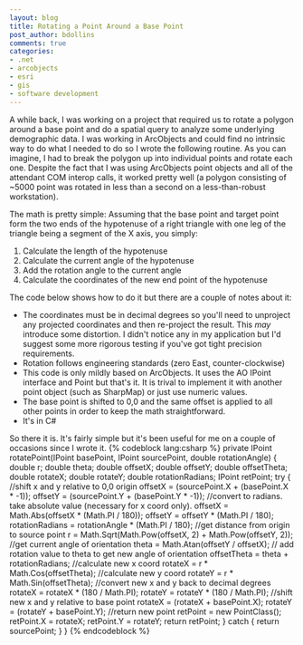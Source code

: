 ```yaml
---
layout: blog
title: Rotating a Point Around a Base Point
post_author: bdollins
comments: true
categories:
- .net
- arcobjects
- esri
- gis
- software development
---
```


A while back, I was working on a project that required us to rotate a polygon around a base point and do a spatial query to analyze some underlying demographic data. I was working in ArcObjects and could find no intrinsic way to do what I needed to do so I wrote the following routine. As you can imagine, I had to break the polygon up into individual points and rotate each one. Despite the fact that I was using ArcObjects point objects and all of the attendant COM interop calls, it worked pretty well (a polygon consisting of ~5000 point was rotated in less than a second on a less-than-robust workstation).

The math is pretty simple: Assuming that the base point and target point form the two ends of the hypotenuse of a right triangle with one leg of the triangle being a segment of the X axis, you simply:
<ol>
	<li>Calculate the length of the hypotenuse</li>
	<li>Calculate the current angle of the hypotenuse</li>
	<li>Add the rotation angle to the current angle</li>
	<li>Calculate the coordinates of the new end point of the hypotenuse</li>
</ol>
The code below shows how to do it but there are a couple of notes about it:
<ul>
	<li>The coordinates must be in decimal degrees so you'll need to unproject any projected coordinates and then re-project the result. This <em>may</em> introduce some distortion. I didn't notice any in my application but I'd suggest some more rigorous testing if you've got tight precision requirements.</li>
	<li>Rotation follows engineering standards (zero East, counter-clockwise)</li>
	<li>This code is only mildly based on ArcObjects. It uses the AO IPoint interface and Point but that's it. It is trival to implement it with another point object (such as SharpMap) or just use numeric values.</li>
	<li>The base point is shifted to 0,0 and the same offset is applied to all other points in order to keep the math straightforward.</li>
	<li>It's in C#</li>
</ul>
So there it is. It's fairly simple but it's been useful for me on a couple of occasions since I wrote it.
{% codeblock lang:csharp %}
 private IPoint rotatePoint(IPoint basePoint, IPoint sourcePoint, double rotationAngle) 
 { 
     double r; 
     double theta; 
     double offsetX; 
     double offsetY; 
     double offsetTheta; 
     double rotateX; 
     double rotateY; 
     double rotationRadians; 
     IPoint retPoint; 
     try 
     { 
         //shift x and y relative to 0,0 origin 
         offsetX = (sourcePoint.X + (basePoint.X * -1)); 
         offsetY = (sourcePoint.Y + (basePoint.Y * -1)); 
         //convert to radians. take absolute value (necessary for x coord only). 
         offsetX = Math.Abs(offsetX * (Math.PI / 180)); 
         offsetY = offsetY * (Math.PI / 180); 
         rotationRadians = rotationAngle * (Math.PI / 180); 
         //get distance from origin to source point 
         r = Math.Sqrt(Math.Pow(offsetX, 2) + Math.Pow(offsetY, 2)); 
         //get current angle of orientation 
         theta = Math.Atan(offsetY / offsetX); 
         // add rotation value to theta to get new angle of orientation 
         offsetTheta = theta + rotationRadians; 
         //calculate new x coord 
         rotateX = r * Math.Cos(offsetTheta); 
         //calculate new y coord 
         rotateY = r * Math.Sin(offsetTheta); 
         //convert new x and y back to decimal degrees 
         rotateX = rotateX * (180 / Math.PI); 
         rotateY = rotateY * (180 / Math.PI); 
         //shift new x and y relative to base point 
         rotateX = (rotateX + basePoint.X); 
         rotateY = (rotateY + basePoint.Y); 
         //return new point 
         retPoint = new PointClass(); 
         retPoint.X = rotateX; 
         retPoint.Y = rotateY; 
         return retPoint; 
     } 
     catch 
     { 
         return sourcePoint; 
     } 
}
{% endcodeblock %}